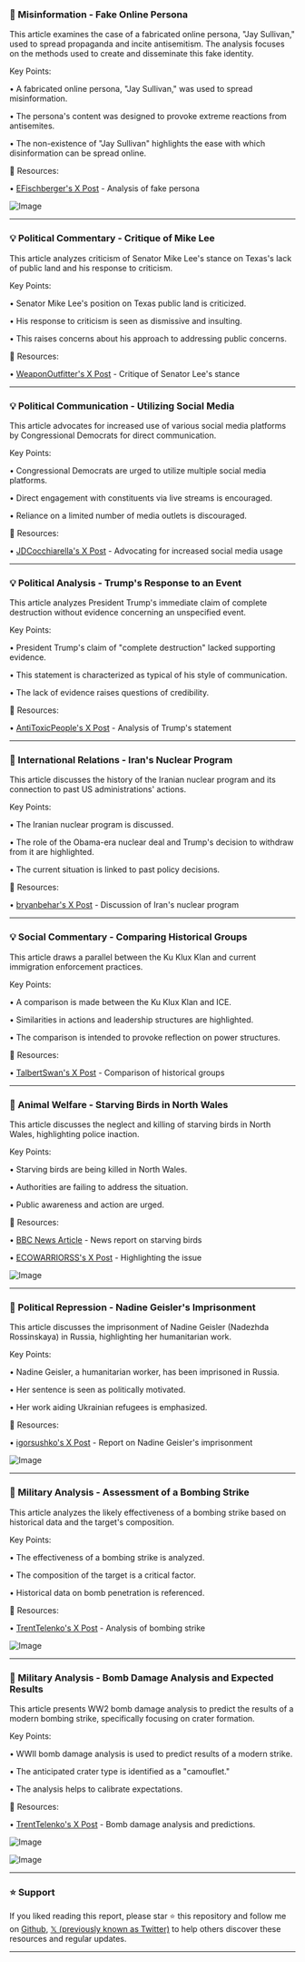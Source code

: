 ### 🤖 Misinformation - Fake Online Persona

This article examines the case of a fabricated online persona, "Jay Sullivan," used to spread propaganda and incite antisemitism.  The analysis focuses on the methods used to create and disseminate this fake identity.

Key Points:

• A fabricated online persona, "Jay Sullivan," was used to spread misinformation.


• The persona's content was designed to provoke extreme reactions from antisemites.


• The non-existence of "Jay Sullivan" highlights the ease with which disinformation can be spread online.



🔗 Resources:

• [EFischberger's X Post](https://x.com/EFischberger/status/1936499773714190692) -  Analysis of fake persona


![Image](https://pbs.twimg.com/media/Gt_USAkXoAAmw9M?format=jpg&name=small)


---

### 💡 Political Commentary - Critique of Mike Lee

This article analyzes criticism of Senator Mike Lee's stance on Texas's lack of public land and his response to criticism.

Key Points:

• Senator Mike Lee's position on Texas public land is criticized.


• His response to criticism is seen as dismissive and insulting.


• This raises concerns about his approach to addressing public concerns.



🔗 Resources:

• [WeaponOutfitter's X Post](https://x.com/WeaponOutfitter/status/1936345254111875510) -  Critique of Senator Lee's stance


---

### 💡 Political Communication - Utilizing Social Media

This article advocates for increased use of various social media platforms by Congressional Democrats for direct communication.

Key Points:

•  Congressional Democrats are urged to utilize multiple social media platforms.


• Direct engagement with constituents via live streams is encouraged.


• Reliance on a limited number of media outlets is discouraged.



🔗 Resources:

• [JDCocchiarella's X Post](https://x.com/JDCocchiarella/status/1936620845717233928) -  Advocating for increased social media usage


---

### 💡 Political Analysis - Trump's Response to an Event

This article analyzes President Trump's immediate claim of complete destruction without evidence concerning an unspecified event.


Key Points:

• President Trump's claim of "complete destruction" lacked supporting evidence.


• This statement is characterized as typical of his style of communication.


•  The lack of evidence raises questions of credibility.



🔗 Resources:

• [AntiToxicPeople's X Post](https://x.com/AntiToxicPeople/status/1936629921654477242) - Analysis of Trump's statement


---

### 🤖 International Relations - Iran's Nuclear Program

This article discusses the history of the Iranian nuclear program and its connection to past US administrations' actions.

Key Points:

•  The Iranian nuclear program is discussed.


•  The role of the Obama-era nuclear deal and Trump's decision to withdraw from it are highlighted.


• The current situation is linked to past policy decisions.


🔗 Resources:

• [bryanbehar's X Post](https://x.com/bryanbehar/status/1936642093537272138) - Discussion of Iran's nuclear program


---

### 💡 Social Commentary - Comparing Historical Groups

This article draws a parallel between the Ku Klux Klan and current immigration enforcement practices.

Key Points:

•  A comparison is made between the Ku Klux Klan and ICE.


•  Similarities in actions and leadership structures are highlighted.


•  The comparison is intended to provoke reflection on power structures.



🔗 Resources:

• [TalbertSwan's X Post](https://x.com/TalbertSwan/status/1936388797987475509) -  Comparison of historical groups


---

### 🤖 Animal Welfare - Starving Birds in North Wales

This article discusses the neglect and killing of starving birds in North Wales, highlighting police inaction.

Key Points:

• Starving birds are being killed in North Wales.


•  Authorities are failing to address the situation.


•  Public awareness and action are urged.


🔗 Resources:

• [BBC News Article](https://bbc.com/news/articles/cvgv3y57w6ro…) - News report on starving birds


• [ECOWARRIORSS's X Post](https://x.com/ECOWARRIORSS/status/1936436038336917714) -  Highlighting the issue


![Image](https://pbs.twimg.com/media/GsgjI6lW0AA9mCy?format=jpg&name=medium)


---

### 🤖 Political Repression - Nadine Geisler's Imprisonment

This article discusses the imprisonment of Nadine Geisler (Nadezhda Rossinskaya) in Russia, highlighting her humanitarian work.

Key Points:

• Nadine Geisler, a humanitarian worker, has been imprisoned in Russia.


• Her sentence is seen as politically motivated.


•  Her work aiding Ukrainian refugees is emphasized.



🔗 Resources:

• [igorsushko's X Post](https://x.com/igorsushko/status/1936560589964505089) -  Report on Nadine Geisler's imprisonment


![Image](https://pbs.twimg.com/ext_tw_video_thumb/1936560557378654208/pu/img/SeDXciKWu89zCgvd.jpg)


---

### 🤖 Military Analysis - Assessment of a Bombing Strike

This article analyzes the likely effectiveness of a bombing strike based on historical data and the target's composition.


Key Points:

• The effectiveness of a bombing strike is analyzed.


•  The composition of the target is a critical factor.


•  Historical data on bomb penetration is referenced.



🔗 Resources:

• [TrentTelenko's X Post](https://x.com/TrentTelenko/status/1936631600512659697) - Analysis of bombing strike


![Image](https://pbs.twimg.com/media/GuBGzk5W8AAN7l8?format=jpg&name=small)


---

### 🤖 Military Analysis - Bomb Damage Analysis and Expected Results

This article presents WW2 bomb damage analysis to predict the results of a modern bombing strike, specifically focusing on crater formation.


Key Points:

•  WWII bomb damage analysis is used to predict results of a modern strike.


•  The anticipated crater type is identified as a "camouflet."


•  The analysis helps to calibrate expectations.



🔗 Resources:

• [TrentTelenko's X Post](https://x.com/TrentTelenko/status/1936631592757403911) -  Bomb damage analysis and predictions.


![Image](https://pbs.twimg.com/media/GuBEqslXkAA2gA0?format=jpg&name=small)

![Image](https://pbs.twimg.com/media/GuA6z7cW8AAg4hr?format=png&name=240x240)


---

### ⭐️ Support

If you liked reading this report, please star ⭐️ this repository and follow me on [Github](https://github.com/Drix10), [𝕏 (previously known as Twitter)](https://x.com/DRIX_10_) to help others discover these resources and regular updates.

---